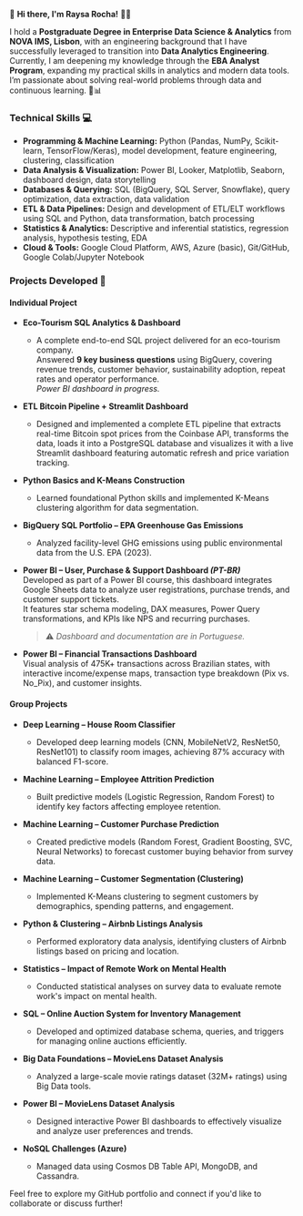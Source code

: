👋 **Hi there, I'm Raysa Rocha!** 👩‍💻

I hold a **Postgraduate Degree in Enterprise Data Science & Analytics** from **NOVA IMS, Lisbon**, with an engineering background that I have successfully leveraged to transition into **Data Analytics Engineering**. Currently, I am deepening my knowledge through the **EBA Analyst Program**, expanding my practical skills in analytics and modern data tools. I’m passionate about solving real-world problems through data and continuous learning. 🚀📊


### **Technical Skills** 💻

- **Programming & Machine Learning:** Python (Pandas, NumPy, Scikit-learn, TensorFlow/Keras), model development, feature engineering, clustering, classification
- **Data Analysis & Visualization:** Power BI, Looker, Matplotlib, Seaborn, dashboard design, data storytelling
- **Databases & Querying:** SQL (BigQuery, SQL Server, Snowflake), query optimization, data extraction, data validation
- **ETL & Data Pipelines:** Design and development of ETL/ELT workflows using SQL and Python, data transformation, batch processing
- **Statistics & Analytics:** Descriptive and inferential statistics, regression analysis, hypothesis testing, EDA
- **Cloud & Tools:** Google Cloud Platform, AWS, Azure (basic), Git/GitHub, Google Colab/Jupyter Notebook

### **Projects Developed** 📂

#### **Individual Project**
- **Eco-Tourism SQL Analytics & Dashboard**  
  - A complete end-to-end SQL project delivered for an eco-tourism company.  
  Answered **9 key business questions** using BigQuery, covering revenue trends, customer behavior, sustainability adoption, repeat rates and operator performance.  
  *Power BI dashboard in progress.*

- **ETL Bitcoin Pipeline + Streamlit Dashboard**
  - Designed and implemented a complete ETL pipeline that extracts real-time Bitcoin spot prices from the Coinbase API, transforms the data, loads it into a PostgreSQL database and visualizes it with a live Streamlit dashboard featuring automatic refresh and price variation tracking.
 
- **Python Basics and K-Means Construction**
  - Learned foundational Python skills and implemented K-Means clustering algorithm for data segmentation.
 
- **BigQuery SQL Portfolio – EPA Greenhouse Gas Emissions**
  - Analyzed facility-level GHG emissions using public environmental data from the U.S. EPA (2023).
 
- **Power BI – User, Purchase & Support Dashboard *(PT-BR)***  
  Developed as part of a Power BI course, this dashboard integrates Google Sheets data to analyze user registrations, purchase trends, and customer support tickets.  
  It features star schema modeling, DAX measures, Power Query transformations, and KPIs like NPS and recurring purchases. 
  > ⚠️ *Dashboard and documentation are in Portuguese.*

- **Power BI – Financial Transactions Dashboard**  
  Visual analysis of 475K+ transactions across Brazilian states, with interactive income/expense maps, transaction type breakdown (Pix vs. No_Pix), and customer insights.  

#### **Group Projects**
- **Deep Learning – House Room Classifier**  
  - Developed deep learning models (CNN, MobileNetV2, ResNet50, ResNet101) to classify room images, achieving 87% accuracy with balanced F1-score.

- **Machine Learning – Employee Attrition Prediction**  
  - Built predictive models (Logistic Regression, Random Forest) to identify key factors affecting employee retention.

- **Machine Learning – Customer Purchase Prediction**  
  - Created predictive models (Random Forest, Gradient Boosting, SVC, Neural Networks) to forecast customer buying behavior from survey data.

- **Machine Learning – Customer Segmentation (Clustering)**  
  - Implemented K-Means clustering to segment customers by demographics, spending patterns, and engagement.

- **Python & Clustering – Airbnb Listings Analysis**  
  - Performed exploratory data analysis, identifying clusters of Airbnb listings based on pricing and location.

- **Statistics – Impact of Remote Work on Mental Health**  
  - Conducted statistical analyses on survey data to evaluate remote work's impact on mental health.

- **SQL – Online Auction System for Inventory Management**  
  - Developed and optimized database schema, queries, and triggers for managing online auctions efficiently.

- **Big Data Foundations – MovieLens Dataset Analysis**  
  - Analyzed a large-scale movie ratings dataset (32M+ ratings) using Big Data tools.

- **Power BI – MovieLens Dataset Analysis**  
  - Designed interactive Power BI dashboards to effectively visualize and analyze user preferences and trends.

- **NoSQL Challenges (Azure)**  
  - Managed data using Cosmos DB Table API, MongoDB, and Cassandra.

Feel free to explore my GitHub portfolio and connect if you'd like to collaborate or discuss further!
